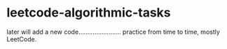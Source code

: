 # leetcode-algorithmic-tasks

later will add a new code........................
practice from time to time,
mostly LeetCode.


